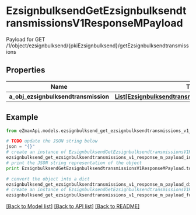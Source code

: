 # EzsignbulksendGetEzsignbulksendtransmissionsV1ResponseMPayload

Payload for GET /1/object/ezsignbulksend/{pkiEzsignbulksend}/getEzsignbulksendtransmissions

## Properties
Name | Type | Description | Notes
------------ | ------------- | ------------- | -------------
**a_obj_ezsignbulksendtransmission** | [**List[EzsignbulksendtransmissionResponseCompound]**](EzsignbulksendtransmissionResponseCompound.md) |  | 

## Example

```python
from eZmaxApi.models.ezsignbulksend_get_ezsignbulksendtransmissions_v1_response_m_payload import EzsignbulksendGetEzsignbulksendtransmissionsV1ResponseMPayload

# TODO update the JSON string below
json = "{}"
# create an instance of EzsignbulksendGetEzsignbulksendtransmissionsV1ResponseMPayload from a JSON string
ezsignbulksend_get_ezsignbulksendtransmissions_v1_response_m_payload_instance = EzsignbulksendGetEzsignbulksendtransmissionsV1ResponseMPayload.from_json(json)
# print the JSON string representation of the object
print EzsignbulksendGetEzsignbulksendtransmissionsV1ResponseMPayload.to_json()

# convert the object into a dict
ezsignbulksend_get_ezsignbulksendtransmissions_v1_response_m_payload_dict = ezsignbulksend_get_ezsignbulksendtransmissions_v1_response_m_payload_instance.to_dict()
# create an instance of EzsignbulksendGetEzsignbulksendtransmissionsV1ResponseMPayload from a dict
ezsignbulksend_get_ezsignbulksendtransmissions_v1_response_m_payload_form_dict = ezsignbulksend_get_ezsignbulksendtransmissions_v1_response_m_payload.from_dict(ezsignbulksend_get_ezsignbulksendtransmissions_v1_response_m_payload_dict)
```
[[Back to Model list]](../README.md#documentation-for-models) [[Back to API list]](../README.md#documentation-for-api-endpoints) [[Back to README]](../README.md)


